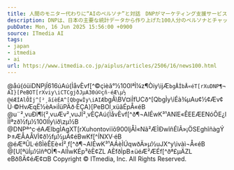 ```yaml
---
title: 人間のモニター代わりに“AIのペルソナ”と対話　DNPがマーケティング支援サービス
description: DNPは、日本の主要な統計データから作り上げた100人分のペルソナとチャットで対話できるサービスを開発した。
pubDate: Mon, 16 Jun 2025 15:56:00 +0900
source: ITmedia AI
tags:
- japan
- itmedia
- ai
url: https://www.itmedia.co.jp/aiplus/articles/2506/16/news100.html
---
```


@åú{óüiDNPjÍ616úAú{ÌåvÈvf[^©çìèã°½100lªÌ¼z¶Òiy\ijÆ`bgÅÎbÅ«éT[rXuDNP¶¬AI}[PeBOT[rXviy\iCTCgjðJµA30ú©çñ·éÆ\µ½
@éÆÍAlÔÌj^[²¸ãíèÉA^[QbgwÌy\iAIÆ`bgÂ\BV¤iÌfUCð^[QbgÌy\iÉà¾µAu¢½¢Æv¢Ü·©HvÆqË½èA»iÌüPÄð·ÈÇA}[PeBOÌ¸xüãÉpÅ«éB
@u¨²¸vuÐï¶î{²¸vuÆv²¸vuJÍ²¸vÈÇAú{ÌåvÈvf[^ð¶¬AIÉwK³¹ANîE«ÊEEÆENóÔE¿lÏÌªzð½fµ½100lÌy\ið\zµ½B
@DNPª^c·éAÆlbgÌAgXT[rXuhontoviïõ900ljÅÌ«Nã²ÆÌÐwîñÉîÃ»¡ÖSEghîñàgÝÞ±ÆÅAÅVÌ¢ð½fµ½µÄ¢éBwKf[^ÍNXV·éB
@éÆªÛL·éßÌèÊEè«Ì²¸f[^ð¶¬AIÉwK³¹AÁèÌÚqwðÄ»µ½uJX^y\ivàì¬Å«éB
@[U[ªüÍµ½îñªOÌ¶¬AIÌwKÉp³êÈ¢ZL AÈfðÌpB±üéÆ²ÆÉf[^ðª£µÄZL eBðßÄ¢éÆ¢¤B
Copyright © ITmedia, Inc. All Rights Reserved.
